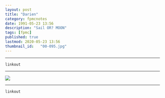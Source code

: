 ```yaml
---
layout: post
title: "Darien"
category: fpmcnotes
date: 1991-05-23 13:56
description: "Sail OR? MOON"
tags: [fpmc]
published: true
lastmod: 2020-05-23 13:56
thumbnail_id:	"00-095.jpg"
---
```


*****

`linkout`

*****

<img src="{{ site.url }}/assets/img/ca07.jpg" />


*****
`linkout`
